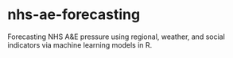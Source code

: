 # nhs-ae-forecasting
Forecasting NHS A&amp;E pressure using regional, weather, and social indicators via machine learning models in R.
